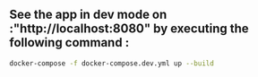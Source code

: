 ## See the app in dev mode on :"http://localhost:8080" by executing the following command :
```bash
docker-compose -f docker-compose.dev.yml up --build
```
